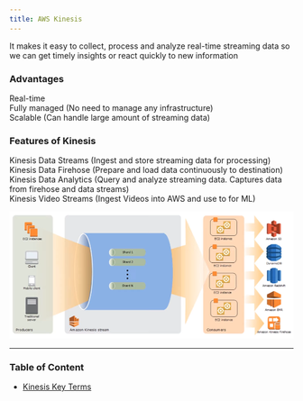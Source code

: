 ```yaml
---
title: AWS Kinesis
---
```


It makes it easy to collect, process and analyze real-time streaming data so we can get timely insights or react quickly to new information

### Advantages

Real-time  
Fully managed (No need to manage any infrastructure)  
Scalable (Can handle large amount of streaming data)

### Features of Kinesis

Kinesis Data Streams (Ingest and store streaming data for processing)  
Kinesis Data Firehose (Prepare and load data continuously to destination)  
Kinesis Data Analytics (Query and analyze streaming data. Captures data from firehose and data streams)  
Kinesis Video Streams (Ingest Videos into AWS and use to for ML)

![Kinesis Architecture|600](../../images/kinesis-architecture.png)

---

### Table of Content

* [Kinesis Key Terms](Kinesis%20Key%20Terms.md)